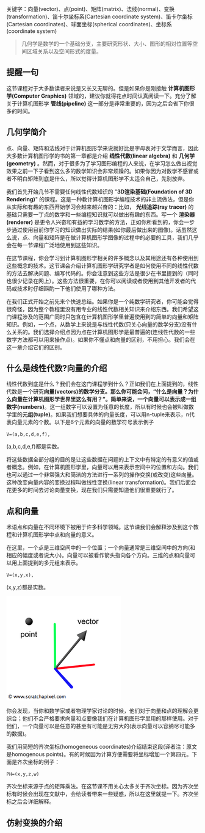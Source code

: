 关键字：向量(vector)、点(point)、矩阵(matrix)、法线(normal)、变换(transformation)、笛卡尔坐标系(Cartesian coordinate system)、笛卡尔坐标(Cartesian coordinates)、球面坐标(spherical coordinates)、坐标系(coordinate system)
> 几何学是数学的一个基础分支，主要研究形状、大小、图形的相对位置等空间区域关系以及空间形式的度量。

## 提醒一句

这节课程对于大多数读者来说是又长又无聊的。但是如果你是刚接触 **计算机图形学(Computer Graphics)** 领域的，建议你就得花点时间认真阅读一下。充分了解关于计算机图形学 **管线(pipeline)** 这一部分是非常重要的，因为之后会省下你很多的时间。

## 几何学简介

点、向量、矩阵和法线对于计算机图形学来说就好比是字母表对于文学而言，因此大多数计算机图形学的书的第一章都是介绍 **线性代数(linear algebra)** 和 **几何学(geometry)** 。然而，对于很多为了学习图形编程的人来说，在学习怎么做出视觉效果之前一下子看到这么多的数学知识会非常烦躁的。如果你因为对数学不感冒或者不明白矩阵到底是什么，所以觉得计算机图形学不太适合自己，先别放弃。

我们首先开始几节不需要任何线性代数知识的 "**3D渲染基础(Foundation of 3D Rendering)**" 的课程。这是一种教计算机图形学编程技术的非主流做法，但是你从实际和有趣的东西开始学习会越来越兴奋的：比如， **光线追踪(ray tracer)** 的基础只需要一丁点的数学和一些编程知识就可以做出有趣的东西。写一个 **渲染器(renderer)** 是更令人兴奋和有益的学习数学的方法，正如你所看到的，你会一步步通过使用目前你学习的知识做出实际的结果(如你最后做出来的图像)。话虽然这么说，点、向量和矩阵是在做计算机图形学图像的过程中的必要的工具，我们几乎会在每一节课程广泛地使用到这些知识。

在这节课程，你会学习到计算机图形学相关的许多概念以及其用途还有各种使用到这些概念的技术。这节课会介绍计算机图形学研究学者是如何使用不同的线性代数的方法去解决问题、编写代码的。你会注意到这些方法是很少在书里提到的（同时也很少记录在网上）。这些方法很重要，在你可以阅读或者使用到其他开发者的代码或技术时仔细斟酌一下他们使用了哪种方法。

在我们正式开始之前先来个快速总结。如果你是一个纯数学研究者，你可能会觉得很奇怪，因为整个教程里没有用专业的线性代数相关知识来介绍东西。我们希望这门课程涉及的范围广同时只包含在计算机图形学里普遍使用到的简单的向量和矩阵知识。例如，一个点，从数学上来说是与线性代数(只关心向量的数学分支)没有什么关系的。我们选择介绍点因为点在计算机图形学是最普遍的(连线性代数的一些数学方法都可以用来操作点)。如果你不懂点和向量的区别，不用担心。我们会在这一章介绍它们的区别。

## 什么是线性代数?向量的介绍

线性代数到底是什么？我们会在这门课程学到什么？正如我们在上面提到的，线性代数是一个研究**向量(vectors)**的数学分支。那么你可能会问，“什么是向量？为什么向量在计算机图形学世界里这么有用？”。简单来说，一个向量可以表示成一组**数字(numbers)**。这一组数字可以设置为任意的长度，所以有时候也会被叫做数学里的**元组(tuple)**。如果我们想要具体的向量长度，可以用n-tuple来表示，n代表向量元素的个数。以下是6个元素的向量的数学符号表示例子
```
V=(a,b,c,d,e,f),
```
(a,b,c,d,e,f)都是实数。

将这些数据全部分组的目的是让这些数据在问题的上下文中有特定的有意义的值或者概念。例如，在计算机图形学里，向量可以用来表示空间中的位置和方向。我们也可以通过一个非常强大和简洁的方法进行一系列的操作变换(或改变)这些向量。这种改变向量内容的变换过程叫做线性变换(linear transformation)。我们后面会花更多的时间去讨论向量变换，现在我们只需要知道他们很重要就行了。

## 点和向量

术语点和向量在不同环境下被用于许多科学领域。这节课我们会解释涉及到这个教程和计算机图形学中点和向量的意义。

在这里，一个点是三维空间中的一个位置；一个向量通常是三维空间中的方向(和相应的幅度或者说大小)。向量可以被看作箭头指向各个方向。三维的点和向量可以用上面提到的多元组来表示。
```
V=(x,y,x),
```
(x,y,z)都是实数。

![图1:一个点描述空间的一个位置；一个向量可以看作方向](./meaning-of-point-and-vector.png)

你会发现，当你和数学家或者物理学家讨论的时候，他们对于向量和点的理解会更综合；他们不会严格要求向量和点要像我们在计算机图形学里用的那样使用。对于他们，一个向量可以是任意的甚至有可能是无穷大的(表示向量可以容纳尽可能多的数据)。

我们用简短的齐次坐标(homogeneous coordinates)介绍结束这段(译者注：原文是homogenous points)。有的时候因为计算方便需要将坐标增加一个第四元。下面是齐次坐标的例子：
```
PH=(x,y,z,w)
```
齐次坐标来源于点的矩阵乘法。在这节课不用关心太多关于齐次坐标。因为齐次坐标有时候会出现在文献中，会给读者带来一些疑惑，所以在这里就提一下。齐次坐标之后会详细解释。

## 仿射变换的介绍





